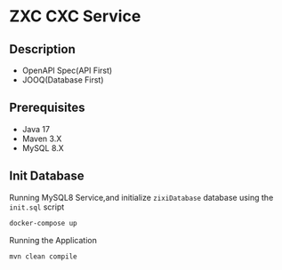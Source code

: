 # ZXC CXC Service

## Description
- OpenAPI Spec(API First)
- JOOQ(Database First)

## Prerequisites
- Java 17
- Maven 3.X
- MySQL 8.X

## Init Database

Running MySQL8 Service,and initialize `zixiDatabase` database using the `init.sql` script
```sh
docker-compose up
```

Running the Application
```sh
mvn clean compile
```
